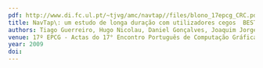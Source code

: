```yaml
---
pdf: http://www.di.fc.ul.pt/~tjvg/amc/navtap//files/blono_17epcg_CRC.pdf
title: NavTap\: um estudo de longa duração com utilizadores cegos  BEST STUDENT PAPER AWARD
authors: Tiago Guerreiro, Hugo Nicolau, Daniel Gonçalves, Joaquim Jorge
venue: 17º EPCG - Actas do 17° Encontro Português de Computação Gráfica. Covilhã, Portugal, Outubro, 2009
year: 2009
doi: 
---
```

